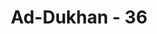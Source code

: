 ---
title: "Ad-Dukhan - 36"
no: 36
arabic_no: ٣٦
ayah: فَأْتُوْا بِاٰبَاۤىِٕنَآ اِنْ كُنْتُمْ صٰدِقِيْنَ 
translation: "maka hadirkanlah (kembali) nenek moyang kami jika kamu orang yang benar.”"
tafsir: "Allah menerangkan tantangan orang musyrik Mekah kepada Rasulullah. Seandainya yang dikatakan rasul itu benar, yaitu adanya hari kebangkitan hendaklah dia mengemukakan bukti kebenaran dan hendaklah dia menghidupkan kembali nenek moyang mereka yang telah mati dahulu. Menurut mereka, seandainya Rasulullah saw dapat membangkitkan (dari kubur) menghidupkan kembali nenek moyang mereka tentu hal ini dapat menjadi bukti adanya hari kebangkitan itu.\n\nMaka Allah menjelaskan bahwa Dia kuasa mengumpulkan sesuatu yang berserakan, mulai dari benda padat, benda cair, dan udara, dari atom yang paling kecil sampai kepada molekul-molekul, semua dikumpulkan menjadi satu sehingga terbentuk seorang manusia. Tahukah manusia dari mana asal makanan yang dimakannya, pakaian yang dipakainya, alat rumah tangga yang mereka gunakan, dan sebagainya. Semua datang dari penjuru dunia yang berjauhan, kemudian dikumpulkan Tuhan pada suatu tempat untuk memenuhi keperluan dan keinginan seorang manusia. Jika hal yang demikian itu dapat dilakukan Allah, tentu mengumpulkan kembali tulang yang berserakan, daging yang telah hancur luluh menjadi tanah, dan rekaman perbuatan-perbuatan yang telah dilakukan seseorang lebih mudah dilakukan-Nya, mengulang membuat sesuatu yang pernah ada jauh lebih mudah dari membuatnya pada pertama kalinya.\n\nDari keterangan demikian, dapat disimpulkan bahwa hari kebangkitan itu pasti terjadi. Hanya saja waktunya belum diketahui dan hanya Allah saja yang mengetahuinya. Yang jelas, hari kebangkitan itu akan terjadi setelah seluruh jagad raya mengalami kehancuran total termasuk semua isinya. Itulah sebabnya Allah tidak melayani tantangan orang-orang musyrik, karena tidak berguna menjawabnya. Tantangan itu dikemukakan mereka hanyalah untuk menutupi isi dan keinginan hati mereka. Dikabulkan atau tidak permintaan mereka itu, mereka tidak juga akan beriman."
---